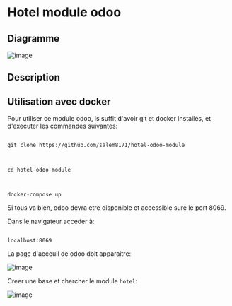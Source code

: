 # Hotel module odoo

## Diagramme
![image](https://i.imgur.com/HKW1B0d.png)

## Description

## Utilisation avec docker

Pour utiliser ce module odoo, is suffit d'avoir git et docker installés, et d'executer les commandes suivantes:

<code>
git clone https://github.com/salem8171/hotel-odoo-module
  
<br>
cd hotel-odoo-module

<br>
docker-compose up
</code>

Si tous va bien, odoo devra etre disponible et accessible sure le port 8069.

Dans le navigateur acceder à:

<code>
localhost:8069
</code>


La page d'acceuil de odoo doit apparaitre:

![image](https://imgur.com/Cwjkyjj.png)

Creer une base et chercher le module <code>hotel</code>:

![image](https://imgur.com/xADrCXJ.png)
